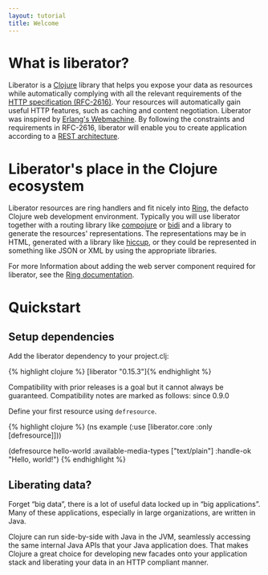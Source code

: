 ```yaml
---
layout: tutorial
title: Welcome
---
```

# What is liberator?

Liberator is a [Clojure](http://clojure.com/) library that helps you expose your data as
resources while automatically complying with all the relevant
requirements of the [HTTP specification (RFC-2616)](http://www.ietf.org/rfc/rfc2616.txt).
Your resources will automatically gain useful HTTP features, such as caching and content
negotiation. Liberator was inspired by [Erlang's Webmachine](https://github.com/basho/webmachine).
By following the constraints and requirements in RFC-2616, liberator will
enable you to create application according to a
[REST architecture](http://en.wikipedia.org/wiki/Representational_state_transfer).

# Liberator's place in the Clojure ecosystem

Liberator resources are ring handlers and fit nicely into
[Ring](https://github.com/ring-clojure/ring), the defacto Clojure
web development environment. Typically you will use liberator together
with a routing library like [compojure](https://github.com/weavejester/compojure)
or [bidi](https://github.com/juxt/bidi) and a library to generate the resources' representations. The representations may
be in HTML, generated with a library like [hiccup](https://github.com/weavejester/hiccup),
or they could be represented in something like JSON or XML by using the appropriate libraries.

For more Information about adding the web server component required for liberator, see the
[Ring documentation](https://github.com/ring-clojure/ring/wiki).

# Quickstart

## Setup dependencies

Add the liberator dependency to your project.clj:

{% highlight clojure %}
[liberator "0.15.3"]{% endhighlight %}

<div class="alert alert-warning">Compatibility with prior releases is a goal
but it cannot always be guaranteed. Compatibility notes are marked as follows:
<span class="label label-info">since 0.9.0</span></div>

Define your first resource using ````defresource````.

{% highlight clojure %}
(ns example
  (:use [liberator.core :only [defresource]]))

(defresource hello-world
  :available-media-types ["text/plain"]
  :handle-ok "Hello, world!")
{% endhighlight %}

## Liberating data?

Forget “big data”, there is a lot of useful data locked up in “big
applications”. Many of these applications, especially in large
organizations, are written in Java.

Clojure can run side-by-side with Java in the JVM, seamlessly
accessing the same internal Java APIs that your Java application does. That
makes Clojure a great choice for developing new facades onto your
application stack and liberating your data in an HTTP compliant manner.
